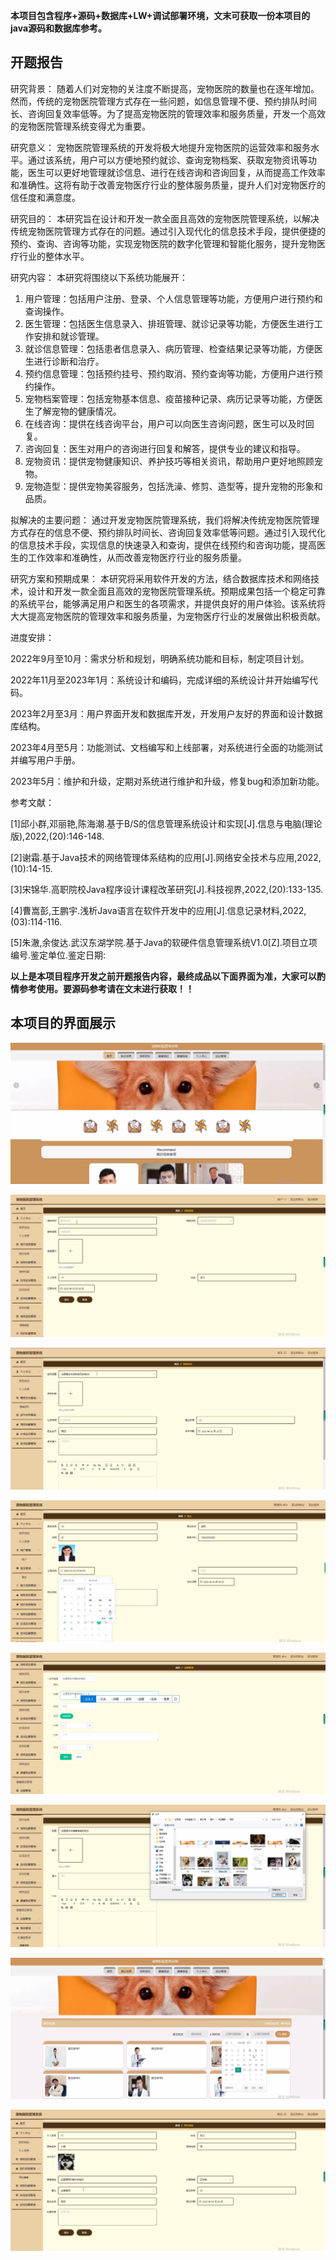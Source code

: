 ****本项目包含程序+源码+数据库+LW+调试部署环境，文末可获取一份本项目的java源码和数据库参考。****

## ******开题报告******

研究背景：
随着人们对宠物的关注度不断提高，宠物医院的数量也在逐年增加。然而，传统的宠物医院管理方式存在一些问题，如信息管理不便、预约排队时间长、咨询回复效率低等。为了提高宠物医院的管理效率和服务质量，开发一个高效的宠物医院管理系统变得尤为重要。

研究意义：
宠物医院管理系统的开发将极大地提升宠物医院的运营效率和服务水平。通过该系统，用户可以方便地预约就诊、查询宠物档案、获取宠物资讯等功能，医生可以更好地管理就诊信息、进行在线咨询和咨询回复，从而提高工作效率和准确性。这将有助于改善宠物医疗行业的整体服务质量，提升人们对宠物医疗的信任度和满意度。

研究目的：
本研究旨在设计和开发一款全面且高效的宠物医院管理系统，以解决传统宠物医院管理方式存在的问题。通过引入现代化的信息技术手段，提供便捷的预约、查询、咨询等功能，实现宠物医院的数字化管理和智能化服务，提升宠物医疗行业的整体水平。

研究内容： 本研究将围绕以下系统功能展开：

  1. 用户管理：包括用户注册、登录、个人信息管理等功能，方便用户进行预约和查询操作。
  2. 医生管理：包括医生信息录入、排班管理、就诊记录等功能，方便医生进行工作安排和就诊管理。
  3. 就诊信息管理：包括患者信息录入、病历管理、检查结果记录等功能，方便医生进行诊断和治疗。
  4. 预约信息管理：包括预约挂号、预约取消、预约查询等功能，方便用户进行预约操作。
  5. 宠物档案管理：包括宠物基本信息、疫苗接种记录、病历记录等功能，方便医生了解宠物的健康情况。
  6. 在线咨询：提供在线咨询平台，用户可以向医生咨询问题，医生可以及时回复。
  7. 咨询回复：医生对用户的咨询进行回复和解答，提供专业的建议和指导。
  8. 宠物资讯：提供宠物健康知识、养护技巧等相关资讯，帮助用户更好地照顾宠物。
  9. 宠物造型：提供宠物美容服务，包括洗澡、修剪、造型等，提升宠物的形象和品质。

拟解决的主要问题：
通过开发宠物医院管理系统，我们将解决传统宠物医院管理方式存在的信息不便、预约排队时间长、咨询回复效率低等问题。通过引入现代化的信息技术手段，实现信息的快速录入和查询，提供在线预约和咨询功能，提高医生的工作效率和准确性，从而改善宠物医疗行业的服务质量。

研究方案和预期成果：
本研究将采用软件开发的方法，结合数据库技术和网络技术，设计和开发一款全面且高效的宠物医院管理系统。预期成果包括一个稳定可靠的系统平台，能够满足用户和医生的各项需求，并提供良好的用户体验。该系统将大大提高宠物医院的管理效率和服务质量，为宠物医疗行业的发展做出积极贡献。

进度安排：

2022年9月至10月：需求分析和规划，明确系统功能和目标，制定项目计划。

2022年11月至2023年1月：系统设计和编码，完成详细的系统设计并开始编写代码。

2023年2月至3月：用户界面开发和数据库开发，开发用户友好的界面和设计数据库结构。

2023年4月至5月：功能测试、文档编写和上线部署，对系统进行全面的功能测试并编写用户手册。

2023年5月：维护和升级，定期对系统进行维护和升级，修复bug和添加新功能。

参考文献：

[1]邱小群,邓丽艳,陈海潮.基于B/S的信息管理系统设计和实现[J].信息与电脑(理论版),2022,(20):146-148.

[2]谢霜.基于Java技术的网络管理体系结构的应用[J].网络安全技术与应用,2022,(10):14-15.

[3]宋锦华.高职院校Java程序设计课程改革研究[J].科技视界,2022,(20):133-135.

[4]曹嵩彭,王鹏宇.浅析Java语言在软件开发中的应用[J].信息记录材料,2022,(03):114-116.

[5]朱澈,余俊达.武汉东湖学院.基于Java的软硬件信息管理系统V1.0[Z].项目立项编号.鉴定单位.鉴定日期:

****以上是本项目程序开发之前开题报告内容，最终成品以下面界面为准，大家可以酌情参考使用。要源码参考请在文末进行获取！！****

## ******本项目的界面展示******

![](./res/73d188bcd5744cca9f12b71f77fee0ac.png)

![](./res/db2c2f4f26f547dcbf08d8ce98785a84.png)

![](./res/6af7b2bc052e4277a2106cde51723671.png)

![](./res/3fb6c08cd2b34b3bb2ecbdee83dbe24f.png)

![](./res/04e309d8a7d84e909be546c57aa7b565.png)

![](./res/358ff6aa42714197a6c11cc6b41f9ee5.png)

![](./res/9c6dda8a3db742aea01673ef2b2877ff.png)

![](./res/007871834be24ca2b3a36451ce1529f0.png)

